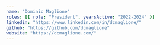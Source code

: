 ```yaml
---
name: "Dominic Maglione"
roles: [{ role: "President", yearsActive: "2022-2024" }]
linkedin: "https://www.linkedin.com/in/dcmaglione/"
github: "https://github.com/dcmaglione"
website: "https://dcmaglione.com/"
---
```

